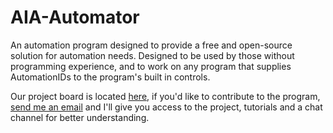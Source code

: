 # AIA-Automator
An automation program designed to provide a free and open-source solution for automation needs. Designed to be used by those without programming experience, and to work on any program that supplies AutomationIDs to the program's built in controls.

Our project board is located <a href="https://github.com/WWU-AI-Association/AIA-Automator/projects/1">here</a>, if you'd like to contribute to the program, <a href="woodss9@wwu.edu">send me an email</a> and I'll give you access to the project, tutorials and a chat channel for better understanding.
